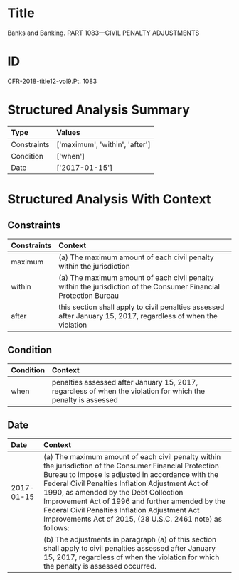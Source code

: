 # Title

 Banks and Banking. PART 1083—CIVIL PENALTY ADJUSTMENTS


# ID

 CFR-2018-title12-vol9.Pt. 1083


# Structured Analysis Summary

| Type        | Values                         |
|:------------|:-------------------------------|
| Constraints | ['maximum', 'within', 'after'] |
| Condition   | ['when']                       |
| Date        | ['2017-01-15']                 |


# Structured Analysis With Context

 


## Constraints

| Constraints   | Context                                                                                                           |
|:--------------|:------------------------------------------------------------------------------------------------------------------|
| maximum       | (a) The  maximum amount of each civil penalty within the jurisdiction                                             |
| within        | (a) The maximum amount of each civil penalty  within the jurisdiction of the Consumer Financial Protection Bureau |
| after         | this section shall apply to civil penalties assessed after January 15, 2017, regardless of when the violation     |


## Condition

| Condition   | Context                                                                                                       |
|:------------|:--------------------------------------------------------------------------------------------------------------|
| when        | penalties assessed after January 15, 2017, regardless of when the violation for which the penalty is assessed |


## Date

| Date       | Context                                                                                                                                                                                                                                                                                                                                                                                                                   |
|:-----------|:--------------------------------------------------------------------------------------------------------------------------------------------------------------------------------------------------------------------------------------------------------------------------------------------------------------------------------------------------------------------------------------------------------------------------|
| 2017-01-15 | (a) The maximum amount of each civil penalty within the jurisdiction of the Consumer Financial Protection Bureau to impose is adjusted in accordance with the Federal Civil Penalties Inflation Adjustment Act of 1990, as amended by the Debt Collection Improvement Act of 1996 and further amended by the Federal Civil Penalties Inflation Adjustment Act Improvements Act of 2015, (28 U.S.C. 2461 note) as follows: |
|            |           (b) The adjustments in paragraph (a) of this section shall apply to civil penalties assessed after January 15, 2017, regardless of when the violation for which the penalty is assessed occurred.                                                                                                                                                                                                               |


